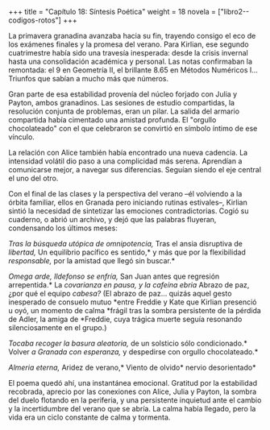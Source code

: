 +++
title = "Capítulo 18: Síntesis Poética"
weight = 18
novela = ["libro2--codigos-rotos"]
+++

La primavera granadina avanzaba hacia su fin, trayendo consigo el eco de los
exámenes finales y la promesa del verano. Para Kirlian, ese segundo cuatrimestre
había sido una travesía inesperada: desde la crisis invernal hasta una
consolidación académica y personal. Las notas confirmaban la remontada: el 9 en
Geometría II, el brillante 8.65 en Métodos Numéricos I... Triunfos que sabían a
mucho más que números.

Gran parte de esa estabilidad provenía del núcleo forjado con Julia y Payton,
ambos granadinos. Las sesiones de estudio compartidas, la resolución conjunta de
problemas, eran un pilar. La salida del armario compartida había cimentado una
amistad profunda. El "orgullo chocolateado" con el que celebraron se convirtió
en símbolo íntimo de ese vínculo.

La relación con Alice también había encontrado una nueva cadencia. La intensidad
volátil dio paso a una complicidad más serena. Aprendían a comunicarse mejor, a
navegar sus diferencias. Seguían siendo el eje central el uno del otro.

Con el final de las clases y la perspectiva del verano –él volviendo a la órbita
familiar, ellos en Granada pero iniciando rutinas estivales–, Kirlian sintió la
necesidad de sintetizar las emociones contradictorias. Cogió su cuaderno, o
abrió un archivo, y dejó que las palabras fluyeran, condensando los últimos
meses:

*Tras la búsqueda utópica de omnipotencia,* Tras el ansia disruptiva de
*libertad,* Un equilibrio pacífico es sentido,* y más que por la flexibilidad
*responsable,* por la amistad que llegó sin buscar.*

*Omega arde, Ildefonso se enfría,* San Juan antes que regresión arrepentida.* La
*covarianza en pausa, y la cafeína ebria* Abrazo de paz, ¿por qué el equipo
*cabesa?* (El abrazo de paz... quizás aquel gesto inesperado de consuelo mutuo
*entre Freddie y Kate que Kirlian presenció u oyó, un momento de calma
*frágil tras la sombra persistente de la pérdida de Adler, la amiga de
*Freddie, cuya trágica muerte seguía resonando silenciosamente en el grupo.)

*Tocaba recoger la basura aleatoria,* de un solsticio sólo condicionado.* Volver
*a Granada con esperanza,* y despedirse con orgullo chocolateado.*

*Almeria eterna,* Aridez de verano,* Viento de olvido* nervio desorientado*

El poema quedó ahí, una instantánea emocional. Gratitud por la estabilidad
recobrada, aprecio por las conexiones con Alice, Julia y Payton, la sombra del
duelo flotando en la periferia, y una persistente inquietud ante el cambio y la
incertidumbre del verano que se abría. La calma había llegado, pero la vida era
un ciclo constante de calma y tormenta.